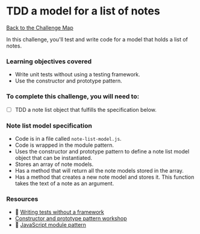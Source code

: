# TDD a model for a list of notes

[Back to the Challenge Map](00_challenge_track.md)

In this challenge, you'll test and write code for a model that holds a list of notes.

### Learning objectives covered

- Write unit tests without using a testing framework.
- Use the constructor and prototype pattern.

### To complete this challenge, you will need to:

- [ ] TDD a note list object that fulfills the specification below.

### Note list model specification

- Code is in a file called `note-list-model.js`.
- Code is wrapped in the module pattern.
- Uses the constructor and prototype pattern to define a note list model object that can be instantiated.
- Stores an array of note models.
- Has a method that will return all the note models stored in the array.
- Has a method that creates a new note model and stores it.  This function takes the text of a note as an argument.

### Resources

- :pill: [Writing tests without a framework](../pills/writing_tests_without_a_framework.md)
- [Constructor and prototype pattern workshop](https://github.com/maryrosecook/constructor-and-prototype-pattern-workshop)
- :pill: [JavaScript module pattern](https://github.com/makersacademy/course/blob/master/pills/javascript_module_pattern.md)
